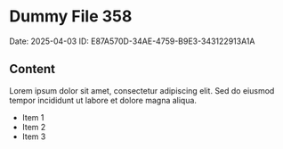 # Dummy File 358

Date: 2025-04-03
ID: E87A570D-34AE-4759-B9E3-343122913A1A

## Content

Lorem ipsum dolor sit amet, consectetur adipiscing elit.
Sed do eiusmod tempor incididunt ut labore et dolore magna aliqua.

* Item 1
* Item 2
* Item 3
